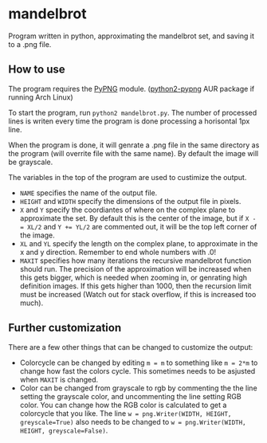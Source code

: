 # mandelbrot
Program written in python, approximating the mandelbrot set, and saving it to a .png file. 

## How to use
The program requires the [PyPNG](https://github.com/drj11/pypng) module. ([python2-pypng](https://aur.archlinux.org/packages/python2-pypng/) AUR package if running Arch Linux)

To start the program, run `python2 mandelbrot.py`. The number of processed lines is writen every time the program is done processing a horisontal 1px line.

When the program is done, it will genrate a .png file in the same directory as the program (will overrite file with the same name). By default the image will be grayscale.

The variables in the top of the program are used to custimize the output.
 * `NAME` specifies the name of the output file.
 * `HEIGHT` and `WIDTH` specify the dimensions of the output file in pixels.
 * `X` and `Y` specify the coordiantes of where on the complex plane to approximate the set. By default this is the center of the image, but if `X -= XL/2` and `Y += YL/2` are commented out, it will be the top left corner of the image.
 * `XL` and `YL` specify the length on the complex plane, to approximate in the x and y direction. Remember to end whole numbers with .0!
 * `MAXIT` specifies how many iterations the recursive mandelbrot function should run. The precision of the approximation will be increased when this gets bigger, which is needed when zooming in, or genrating high definition images. If this gets higher than 1000, then the recursion limit must be increased (Watch out for stack overflow, if this is increased too much).
 
## Further customization
There are a few other things that can be changed to customize the output:
 * Colorcycle can be changed by editing `m = m` to something like `m = 2*m` to change how fast the colors cycle. This sometimes needs to be asjusted when `MAXIT` is changed.
 * Color can be changed from grayscale to rgb by commenting the the line setting the grayscale color, and uncommenting the line setting RGB color. You can change how the RGB color is calculated to get a colorcycle that you like. The line `w = png.Writer(WIDTH, HEIGHT, greyscale=True)` also needs to be changed to `w = png.Writer(WIDTH, HEIGHT, greyscale=False)`.
